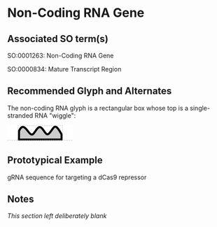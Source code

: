 # Non-Coding RNA Gene

## Associated SO term(s)
SO:0001263: Non-Coding RNA Gene

SO:0000834: Mature Transcript Region

## Recommended Glyph and Alternates
The non-coding RNA glyph is a rectangular box whose top is a single-stranded RNA "wiggle":

![glyph specification](ncrna-specification.png)

## Prototypical Example

gRNA sequence for targeting a dCas9 repressor

## Notes
*This section left deliberately blank*
